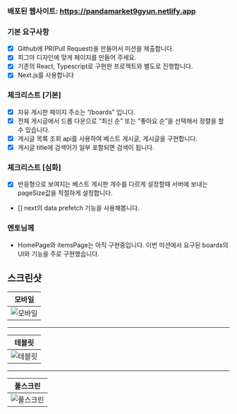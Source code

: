 ### 배포된 웹사이트: https://pandamarket9gyun.netlify.app

### 기본 요구사항

- [x] Github에 PR(Pull Request)을 만들어서 미션을 제출합니다.
- [x] 피그마 디자인에 맞게 페이지를 만들어 주세요.
- [x] 기존의 React, Typescript로 구현한 프로젝트와 별도로 진행합니다.
- [x] Next.js를 사용합니다

### 체크리스트 [기본]

- [x] 자유 게시판 페이지 주소는 “/boards” 입니다.
- [x] 전체 게시글에서 드롭 다운으로 “최신 순” 또는 “좋아요 순”을 선택해서 정렬을 할 수 있습니다.
- [x] 게시글 목록 조회 api를 사용하여 베스트 게시글, 게시글을 구현합니다.
- [x] 게시글 title에 검색어가 일부 포함되면 검색이 됩니다.

### 체크리스트 [심화]

- [x] 반응형으로 보여지는 베스트 게시판 개수를 다르게 설정할때 서버에 보내는 pageSize값을 적절하게 설정합니다.
- [] next의 data prefetch 기능을 사용해봅니다.

### 멘토님께

- HomePage와 itemsPage는 아직 구현중입니다. 이번 미션에서 요구된 boards의 UI와 기능을 주로 구현했습니다.

## 스크린샷

|                                           모바일                                           |
| :----------------------------------------------------------------------------------------: |
| ![모바일](https://github.com/user-attachments/assets/7ea4e742-dad7-4377-9336-062ad072908c) |

<hr>

|                                           테블릿                                           |
| :----------------------------------------------------------------------------------------: |
| ![테블릿](https://github.com/user-attachments/assets/6cfaee8c-f12f-4f01-be02-bd3e7961c24f) |

<hr>

|                                           풀스크린                                           |
| :------------------------------------------------------------------------------------------: |
| ![풀스크린](https://github.com/user-attachments/assets/872557fc-e9c6-43f3-bdd7-9b5a64e873ed) |
